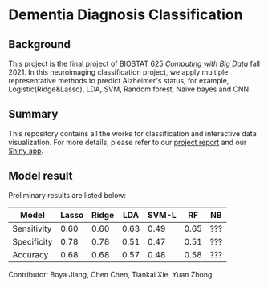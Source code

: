 # Dementia Diagnosis Classification

## Background
This project is the final project of BIOSTAT 625 [_Computing with Big Data_](https://sph.umich.edu/academics/courses/course.php?courseID=BIOSTAT625) fall 2021. 
In this neuroimaging classification project, we apply multiple representative methods to predict Alzheimer's status, for example, Logistic(Ridge&Lasso), LDA, SVM, Random forest, Naive bayes and CNN.

## Summary
This repository contains all the works for classification and interactive data visualization. For more details, please refer to our [project report](https://github.com/y1zhong/625OASIS/blob/main/Biostat625_Final.pdf) and our [Shiny app](https://github.com/y1zhong/625OASIS/blob/main/shiny/app.R).

## Model result
Preliminary results are listed below:

|  Model   | Lasso  | Ridge | LDA | SVM-L | RF | NB |
|  ----  | ----  | ---- | ---- | ---- | ---- | ---- |
| Sensitivity  | 0.60 | 0.60 | 0.63 | 0.49 | 0.65 | ??? |
| Specificity  | 0.78 | 0.78 | 0.51 | 0.47 | 0.51 | ??? |
| Accuracy  | 0.68 | 0.68 | 0.57 | 0.48 | 0.58 | ??? |

Contributor: Boya Jiang, Chen Chen, Tiankai Xie, Yuan Zhong.

